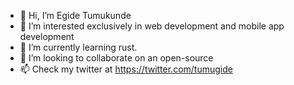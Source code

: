 - 👋 Hi, I’m Egide Tumukunde
- 👀 I’m interested exclusively in web development and mobile app development
- 🌱 I’m currently learning rust.
- 💞️ I’m looking to collaborate on an open-source
- 📫 Check my twitter at https://twitter.com/tumugide

<!---
tumugide/tumugide is a ✨ special ✨ repository because its `README.md` (this file) appears on your GitHub profile.
You can click the Preview link to take a look at your changes.
--->
